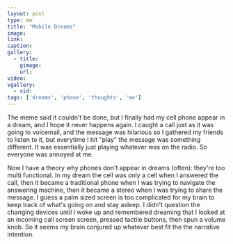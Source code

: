 ```yaml
---
layout: post
type: me
title: "Mobile Dreams"
image: 
link: 
caption: 
gallery:
  - title: 
    gimage: 
    url: 
video: 
vgallery:
  - vid: 
tags: ['dreams', 'phone', 'thoughts', 'me']
---
```

The meme said it couldn't be done, but I finally had my cell phone appear in a dream, and I hope it never happens again.  I caught a call just as it was going to voicemail, and the message was hilarious so I gathered my friends to listen to it, but everytime I hit "play" the message was something different.  It was essentially just playing whatever was on the radio.  So everyone was annoyed at me.

Now I have a theory why phones don't appear in dreams (often): they're too multi functional.  In my dream the cell was only a cell when I answered the call, then it became a traditional phone when I was trying to navigate the answering machine, then it became a stereo when I was trying to share the message.  I guess a palm sized screen is too complicated for my brain to keep track of what's going on and stay asleep.  I didn't question the changing devices until I woke up and remembered dreaming that I looked at an incoming call screen screen, pressed tactile buttons, then spun a volume knob. So it seems my brain conjured up whatever best fit the the narrative intention.
